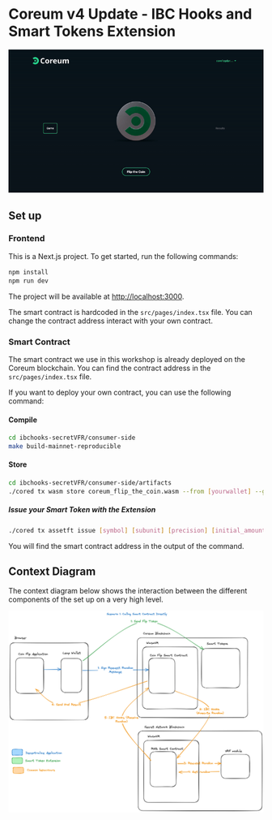 # Coreum v4 Update - IBC Hooks and Smart Tokens Extension

![Alt Text](coin_flip.gif)

## Set up

### Frontend

This is a Next.js project. To get started, run the following commands:

```bash
npm install
npm run dev
```

The project will be available at [http://localhost:3000](http://localhost:3000).

The smart contract is hardcoded in the `src/pages/index.tsx` file. You can change the contract address interact with your own contract.

### Smart Contract

The smart contract we use in this workshop is already deployed on the Coreum blockchain. You can find the contract address in the `src/pages/index.tsx` file.

If you want to deploy your own contract, you can use the following command:

#### Compile

```bash
cd ibchooks-secretVFR/consumer-side
make build-mainnet-reproducible

```

#### Store

```bash
cd ibchooks-secretVFR/consumer-side/artifacts
./cored tx wasm store coreum_flip_the_coin.wasm --from [yourwallet] --gas auto --gas-adjustment 1.3  --chain-id coreum-mainnet-1 --node https://full-node.mainnet-1.coreum.dev:26657
```

##### Issue your Smart Token with the Extension

```bash
./cored tx assetft issue [symbol] [subunit] [precision] [initial_amount] [description] --uri --uri_hash --from [admin] --features=burning,freezing,minting,extension --burn-rate=0 --send-commission-rate=0 --extension_code_id=[codeID] --extension_label=my-extension --extension_funds=1000ucore --extension_issuance_msg='{}' --chain-id=coreum-mainnet-1 --node https://full-node.mainnet-1.coreum.dev:26657 --gas auto --gas-adjustment 1.3
```

You will find the smart contract address in the output of the command.

## Context Diagram

The context diagram below shows the interaction between the different components of the set up on a very high level.

![Context Diagram](./context.png)
